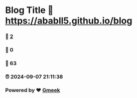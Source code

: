 # Blog Title :link: https://ababll5.github.io/blog 
### :page_facing_up: [2](https://ababll5.github.io/blog/tag.html) 
### :speech_balloon: 0 
### :hibiscus: 63 
### :alarm_clock: 2024-09-07 21:11:38 
### Powered by :heart: [Gmeek](https://github.com/Meekdai/Gmeek)
